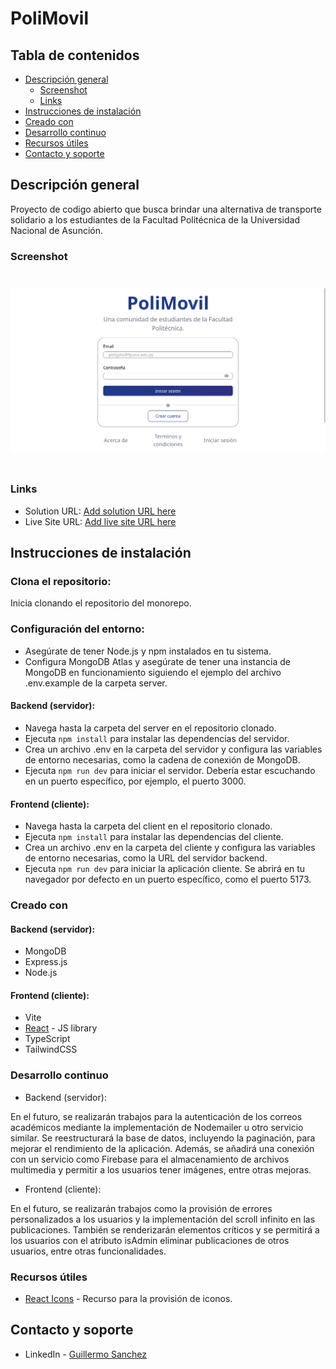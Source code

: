 # PoliMovil

## Tabla de contenidos

- [Descripción general](#descripción-general)
  - [Screenshot](#screenshot)
  - [Links](#links)
- [Instrucciones de instalación](#instrucciones-de-instalación)
- [Creado con](#creado-con)
- [Desarrollo continuo](#desarrollo-continuo)
- [Recursos útiles](#recursos-útiles)
- [Contacto y soporte](#contacto-y-soporte)


## Descripción general

Proyecto de codigo abierto que busca brindar una alternativa de transporte solidario a los estudiantes de la Facultad Politécnica de la Universidad Nacional de Asunción.


### Screenshot
<div>
  <div style='display: flex;; flex-direction: column; justify-content: center; width: 100%; gap: 20px; padding: 25px 0'>
    <img src='./client/public/polimovil.png'/>
  </div>
</div>

### Links

- Solution URL: [Add solution URL here](https://your-solution-url.com)
- Live Site URL: [Add live site URL here](https://your-live-site-url.com)


## Instrucciones de instalación

### Clona el repositorio:
Inicia clonando el repositorio del monorepo.

### Configuración del entorno:

- Asegúrate de tener Node.js y npm instalados en tu sistema.
- Configura MongoDB Atlas y asegúrate de tener una instancia de MongoDB en funcionamiento siguiendo el ejemplo del archivo .env.example de la carpeta server.

#### Backend (servidor):

- Navega hasta la carpeta del server en el repositorio clonado.
- Ejecuta `npm install` para instalar las dependencias del servidor.
- Crea un archivo .env en la carpeta del servidor y configura las variables de entorno necesarias, como la cadena de conexión de MongoDB.
- Ejecuta `npm run dev` para iniciar el servidor. Debería estar escuchando en un puerto específico, por ejemplo, el puerto 3000.

####  Frontend (cliente):

- Navega hasta la carpeta del client en el repositorio clonado.
- Ejecuta `npm install` para instalar las dependencias del cliente.
- Crea un archivo .env en la carpeta del cliente y configura las variables de entorno necesarias, como la URL del servidor backend.
- Ejecuta `npm run dev` para iniciar la aplicación cliente. Se abrirá en tu navegador por defecto en un puerto específico, como el puerto 5173.

### Creado con

#### Backend (servidor):

- MongoDB
- Express.js
- Node.js

####  Frontend (cliente):
- Vite
- [React](https://reactjs.org/) - JS library
- TypeScript
- TailwindCSS

### Desarrollo continuo

- Backend (servidor):

En el futuro, se realizarán trabajos para la autenticación de los correos académicos mediante la implementación de Nodemailer u otro servicio similar. Se reestructurará la base de datos, incluyendo la paginación, para mejorar el rendimiento de la aplicación. Además, se añadirá una conexión con un servicio como Firebase para el almacenamiento de archivos multimedia y permitir a los usuarios tener imágenes, entre otras mejoras.

- Frontend (cliente):

En el futuro, se realizarán trabajos como la provisión de errores personalizados a los usuarios y la implementación del scroll infinito en las publicaciones. También se renderizarán elementos críticos y se permitirá a los usuarios con el atributo isAdmin eliminar publicaciones de otros usuarios, entre otras funcionalidades.

### Recursos útiles

- [React Icons](https://reactsvgicons.com/) - Recurso para la provisión de iconos.

## Contacto y soporte

- LinkedIn - [Guillermo Sanchez](https://www.linkedin.com/in/guillermo-sanchez-developer/)
